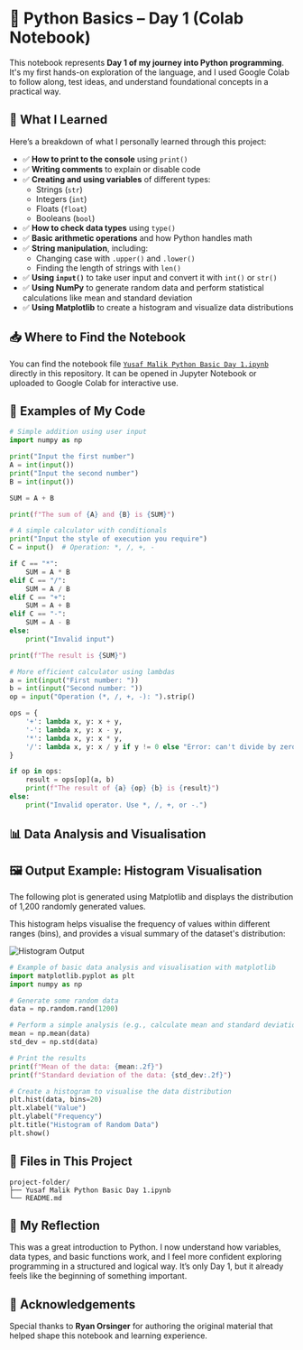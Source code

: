 # 🐍 Python Basics – Day 1 (Colab Notebook)

This notebook represents **Day 1 of my journey into Python programming**. It's my first hands-on exploration of the language, and I used Google Colab to follow along, test ideas, and understand foundational concepts in a practical way.

## 📘 What I Learned

Here’s a breakdown of what I personally learned through this project:

- ✅ **How to print to the console** using `print()`
- ✅ **Writing comments** to explain or disable code
- ✅ **Creating and using variables** of different types:  
  - Strings (`str`)  
  - Integers (`int`)  
  - Floats (`float`)  
  - Booleans (`bool`)
- ✅ **How to check data types** using `type()`  
- ✅ **Basic arithmetic operations** and how Python handles math
- ✅ **String manipulation**, including:
  - Changing case with `.upper()` and `.lower()`
  - Finding the length of strings with `len()`
- ✅ **Using `input()`** to take user input and convert it with `int()` or `str()`
- ✅ **Using NumPy** to generate random data and perform statistical calculations like mean and standard deviation
- ✅ **Using Matplotlib** to create a histogram and visualize data distributions


## 📥 Where to Find the Notebook

You can find the notebook file [`Yusaf Malik Python Basic Day 1.ipynb`](./Yusaf%20Malik%20Python%20Basic%20Day%201.ipynb) directly in this repository. It can be opened in Jupyter Notebook or uploaded to Google Colab for interactive use.

## 🧠 Examples of My Code

```python
# Simple addition using user input
import numpy as np

print("Input the first number")
A = int(input())
print("Input the second number")
B = int(input())

SUM = A + B

print(f"The sum of {A} and {B} is {SUM}")
```

```python
# A simple calculator with conditionals
print("Input the style of execution you require")
C = input()  # Operation: *, /, +, -

if C == "*":
    SUM = A * B
elif C == "/":
    SUM = A / B
elif C == "+":
    SUM = A + B
elif C == "-":
    SUM = A - B
else:
    print("Invalid input")

print(f"The result is {SUM}")
```

```python
# More efficient calculator using lambdas
a = int(input("First number: "))
b = int(input("Second number: "))
op = input("Operation (*, /, +, -): ").strip()

ops = {
    '+': lambda x, y: x + y,
    '-': lambda x, y: x - y,
    '*': lambda x, y: x * y,
    '/': lambda x, y: x / y if y != 0 else "Error: can't divide by zero"
}

if op in ops:
    result = ops[op](a, b)
    print(f"The result of {a} {op} {b} is {result}")
else:
    print("Invalid operator. Use *, /, +, or -.")
```

## 📊 Data Analysis and Visualisation
## 🖼️ Output Example: Histogram Visualisation

The following plot is generated using Matplotlib and displays the distribution of 1,200 randomly generated values.

This histogram helps visualise the frequency of values within different ranges (bins), and provides a visual summary of the dataset's distribution:

![Histogram Output](screenshot.png)



```python
# Example of basic data analysis and visualisation with matplotlib
import matplotlib.pyplot as plt
import numpy as np

# Generate some random data
data = np.random.rand(1200)

# Perform a simple analysis (e.g., calculate mean and standard deviation)
mean = np.mean(data)
std_dev = np.std(data)

# Print the results
print(f"Mean of the data: {mean:.2f}")
print(f"Standard deviation of the data: {std_dev:.2f}")

# Create a histogram to visualise the data distribution
plt.hist(data, bins=20)
plt.xlabel("Value")
plt.ylabel("Frequency")
plt.title("Histogram of Random Data")
plt.show()
```


## 📁 Files in This Project

```
project-folder/
├── Yusaf Malik Python Basic Day 1.ipynb
└── README.md
```

## 🙌 My Reflection

This was a great introduction to Python. I now understand how variables, data types, and basic functions work, and I feel more confident exploring programming in a structured and logical way. It’s only Day 1, but it already feels like the beginning of something important.


## 🙏 Acknowledgements

Special thanks to **Ryan Orsinger** for authoring the original material that helped shape this notebook and learning experience.
